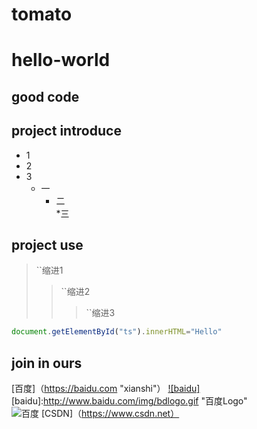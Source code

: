 # tomato
hello-world
================================
good code
---------------------------------

## project introduce
  * 1 
  * 2
  * 3
    * 一 <br>
      * 二 <br>
        *三
## project use
  >``缩进1
  >>``缩进2
  >>>``缩进3
 ```javascript
document.getElementById("ts").innerHTML="Hello"
```
## join in ours
  [百度]（https://baidu.com "xianshi"）
[![baidu]](http://baidu.com)  
[baidu]:http://www.baidu.com/img/bdlogo.gif "百度Logo"  
  ![百度](https://www.baidu.com/img/baidu_jgylogo3.gif) [CSDN]（https://www.csdn.net）
